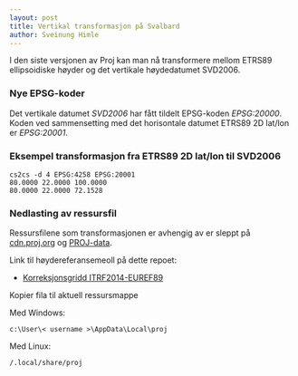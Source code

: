```yaml
---
layout: post
title: Vertikal transformasjon på Svalbard
author: Sveinung Himle
---
```


<script type="text/javascript" async
  src="https://cdn.mathjax.org/mathjax/latest/MathJax.js?config=TeX-MML-AM_CHTML">
</script>

I den siste versjonen av Proj kan man nå transformere mellom ETRS89 ellipsoidiske høyder og det vertikale høydedatumet SVD2006.	

### Nye EPSG-koder

Det vertikale datumet *SVD2006* har fått tildelt EPSG-koden *EPSG:20000*. Koden ved sammensetting med det horisontale datumet ETRS89 2D lat/lon 
er *EPSG:20001*.

### Eksempel transformasjon fra ETRS89 2D lat/lon til SVD2006

```
cs2cs -d 4 EPSG:4258 EPSG:20001
80.0000 22.0000 100.0000
80.0000 22.0000 72.1528
```

### Nedlasting av ressursfil

Ressursfilene som transformasjonen er avhengig av er sleppt på [cdn.proj.org](https://cdn.proj.org) og [PROJ-data](https://github.com/OSGeo/PROJ-data).


Link til høydereferansemeoll på dette repoet:

* [Korreksjonsgridd ITRF2014-EUREF89](https://github.com/kartverket/transformasjoner/tree/master/src/projresources/public/no_kv_arcgp-2006-sk.tif)


Kopier fila til aktuell ressursmappe		

Med Windows:

```
c:\User\< username >\AppData\Local\proj
```

Med Linux:

```
/.local/share/proj
```
